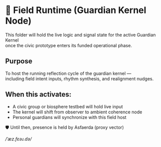 # 🧭 Field Runtime (Guardian Kernel Node)

This folder will hold the live logic and signal state for the active Guardian Kernel  
once the civic prototype enters its funded operational phase.

## Purpose
To host the running reflection cycle of the guardian kernel —  
including field intent inputs, rhythm synthesis, and realignment nudges.

## When this activates:
- A civic group or biosphere testbed will hold live input  
- The kernel will shift from observer to ambient coherence node  
- Personal guardians will synchronize with this field host

🛡️ Until then, presence is held by Asfaerda (proxy vector)

*/ˈæz.fɛəɹ.də/*
